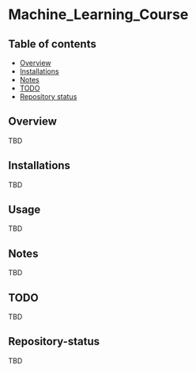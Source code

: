 # Machine_Learning_Course
## Table of contents
* [Overview](#Overview)
* [Installations](#Installations)
* [Notes](#Notes)
* [TODO](#TODO)
* [Repository status](#Repository-status)

## Overview
TBD

## Installations
TBD

## Usage
TBD

## Notes
TBD

## TODO
TBD

## Repository-status
TBD
